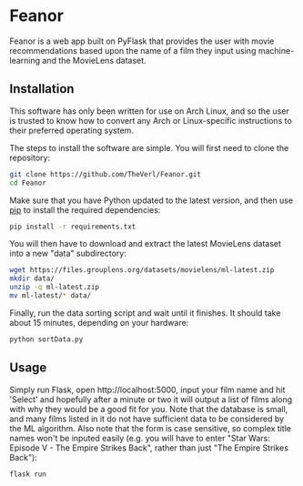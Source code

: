 # Feanor

Feanor is a web app built on PyFlask that provides the user with movie recommendations based upon the name of a film they input using machine-learning and the MovieLens dataset.

## Installation
This software has only been written for use on Arch Linux, and so the user is trusted to know how to convert any Arch or Linux-specific instructions to their preferred operating system.

The steps to install the software are simple.
You will first need to clone the repository:
```bash
git clone https://github.com/TheVerl/Feanor.git
cd Feanor
```
Make sure that you have Python updated to the latest version, and then use [pip](https://pip.pypa.io/en/stable/) to install the required dependencies:
```bash
pip install -r requirements.txt
```
You will then have to download and extract the latest MovieLens dataset into a new "data" subdirectory:
```bash
wget https://files.grouplens.org/datasets/movielens/ml-latest.zip
mkdir data/
unzip -q ml-latest.zip
mv ml-latest/* data/
```
Finally, run the data sorting script and wait until it finishes. It should take about 15 minutes, depending on your hardware:
```bash
python sortData.py
```

## Usage
Simply run Flask, open http://localhost:5000, input your film name and hit 'Select' and hopefully after a minute or two it will output a list of films along with why they would be a good fit for you. Note that the database is small, and many films listed in it do not have sufficient data to be considered by the ML algorithm. Also note that the form is case sensitive, so complex title names won't be inputed easily (e.g. you will have to enter "Star Wars: Episode V - The Empire Strikes Back", rather than just "The Empire Strikes Back"):
```bash
flask run
```